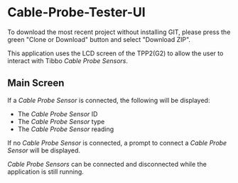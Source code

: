 # Cable-Probe-Tester-UI

To download the most recent project without installing GIT, please press the green "Clone or Download" button and select "Download ZIP".



This application uses the LCD screen of the  TPP2(G2) to allow the user to interact with Tibbo *Cable Probe Sensors*. 



## Main Screen

If a *Cable Probe Sensor* is connected, the following will be displayed:

- The *Cable Probe Sensor* ID
- The *Cable Probe Sensor* type
- The *Cable Probe Sensor* reading



If no *Cable Probe Sensor* is connected, a prompt to connect a *Cable Probe Sensor* will be displayed.

*Cable Probe Sensors* can be connected and disconnected while the application is still running.